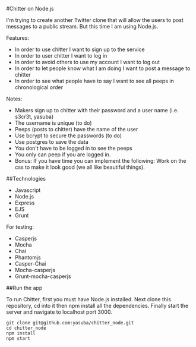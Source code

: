 #Chitter on Node.js

I'm trying to create another Twitter clone that will allow the users to post messages to a public stream. But this time I am using Node.js.

Features:

+ In order to use chitter I want to sign up to the service
+ In order to user chitter I want to log in
+ In order to avoid others to use my account I want to log out
+ In order to let people know what I am doing I want to post a message to chitter
+ In order to see what people have to say I want to see all peeps in chronological order

Notes:
+ Makers sign up to chitter with their password and a user name (i.e. s3cr3t, yasuba)
+ The username is unique (to do)
+ Peeps (posts to chitter) have the name of the user
+ Use bcrypt to secure the passwords (to do)
+ Use postgres to save the data
+ You don't have to be logged in to see the peeps
+ You only can peep if you are logged in.
+ Bonus: If you have time you can implement the following: Work on the css to make it look good (we all like beautiful things).

##Technologies

* Javascript
* Node.js
* Express
* EJS
* Grunt

 For testing:
* Casperjs
* Mocha
* Chai
* Phantomjs
* Casper-Chai
* Mocha-casperjs
* Grunt-mocha-casperjs

##Run the app

To run Chitter, first you must have Node.js installed. Next clone this repository, cd into it then npm install all the dependencies. Finally start the server and navigate to localhost port 3000.

    git clone git@github.com:yasuba/chitter_node.git
    cd chitter_node
    npm install
    npm start
